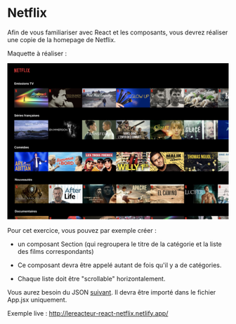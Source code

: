 # Netflix

Afin de vous familiariser avec React et les composants, vous devrez réaliser une copie de la homepage de Netflix.

Maquette à réaliser :

<img src="./src/assets/imgs/maquette-netflix.png" alt="maquette-netflix">

<br>

Pour cet exercice, vous pouvez par exemple créer :

- un composant Section (qui regroupera le titre de la catégorie et la liste des films correspondants)

- Ce composant devra être appelé autant de fois qu'il y a de catégories.

- Chaque liste doit être "scrollable" horizontalement.

Vous aurez besoin du JSON [suivant](https://res.cloudinary.com/lereacteur-apollo/raw/upload/v1643648266/react-new-exercices/netflix2022/movies_rnexgr.json). Il devra être importé dans le fichier App.jsx uniquement.

Exemple live :
http://lereacteur-react-netflix.netlify.app/
